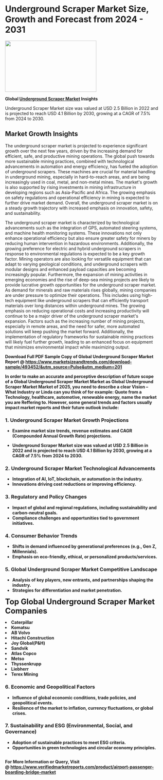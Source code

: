 <H1>Underground Scraper Market Size, Growth and Forecast from 2024 - 2031</H1><img class="aligncenter size-medium wp-image-584254" src="https://thirdeyenews.in/wp-content/uploads/2024/09/Global-Market-Research-300x168.jpeg" alt="" width="300" height="168" /><p><strong>Global&nbsp;<a href="https://www.marketsizeandtrends.com/download-sample/493452/&amp;utm_source=Pulse&amp;utm_medium=201">Underground Scraper Market</a> Insights</strong></p><p>Underground Scraper Market size was valued at USD 2.5 Billion in 2022 and is projected to reach USD 4.1 Billion by 2030, growing at a CAGR of 7.5% from 2024 to 2030.</p><p><h2>Market Growth Insights</h2> <p>The underground scraper market is projected to experience significant growth over the next few years, driven by the increasing demand for efficient, safe, and productive mining operations. The global push towards more sustainable mining practices, combined with technological advancements in automation and energy efficiency, has fueled the adoption of underground scrapers. These machines are crucial for material handling in underground mining, especially in hard-to-reach areas, and are being increasingly used in coal, metal, and non-metal mines. The market's growth is also supported by rising investments in mining infrastructure in developing regions such as Asia-Pacific and Africa. The growing emphasis on safety regulations and operational efficiency in mining is expected to further drive market demand. Overall, the underground scraper market is on a steady growth trajectory with increased emphasis on innovation, safety, and sustainability.</p> <p><strong></strong></p> <p>The underground scraper market is characterized by technological advancements such as the integration of GPS, automated steering systems, and machine health monitoring systems. These innovations not only enhance operational efficiency but also ensure greater safety for miners by reducing human intervention in hazardous environments. Additionally, the growing preference for electric and hybrid underground scrapers in response to environmental regulations is expected to be a key growth factor. Mining operators are also looking for versatile equipment that can adapt to varying geological conditions, and underground scrapers with modular designs and enhanced payload capacities are becoming increasingly popular. Furthermore, the expansion of mining activities in emerging economies and the rise of deep-sea mining projects are likely to provide lucrative growth opportunities for the underground scraper market. As demand for minerals and raw materials rises globally, mining companies are under pressure to optimize their operations. This includes using high-tech equipment like underground scrapers that can efficiently transport materials over long distances within underground mines. The growing emphasis on reducing operational costs and increasing productivity will continue to be a major driver of the underground scraper market's expansion. Factors such as the increasing number of mining projects, especially in remote areas, and the need for safer, more automated solutions will keep pushing the market forward. Additionally, the implementation of regulatory frameworks for sustainable mining practices will likely fuel further growth, leading to an enhanced focus on equipment that minimizes environmental impact while maximizing output. <p><strong></p><p><span class=""><strong>Download Full PDF Sample Copy of Global Underground Scraper Market Report</strong> @ <a href="https://www.marketsizeandtrends.com/download-sample/493452/&amp;utm_source=Pulse&amp;utm_medium=201" target="_blank">https://www.marketsizeandtrends.com/download-sample/493452/&amp;utm_source=Pulse&amp;utm_medium=201</a></span></p><p>In order to make an accurate and perceptive description of future scope of a Global&nbsp;Underground Scraper Market Market as Global&nbsp;Underground Scraper Market Market of 2025, you need to describe a clear Vision &ndash; What Industry or Linda can you think of for example: Quote from a Technology, healthcare, automotive, renewable energy, name the market you are Reffering to. However, some general trends and factors usually impact market reports and their future outlook include:</p><h3>1.&nbsp;<strong>Underground Scraper Market Growth Projections</strong></h3><ul><li>Examine market size trends, revenue estimates and CAGR (Compounded Annual Growth Rate) projections.</li><li><p>Underground Scraper Market size was valued at USD 2.5 Billion in 2022 and is projected to reach USD 4.1 Billion by 2030, growing at a CAGR of 7.5% from 2024 to 2030.</p></li></ul><h3>2.&nbsp;<strong>Underground Scraper Market Technological Advancements</strong></h3><ul><li>Integration of AI, IoT, blockchain, or automation in the industry.</li><li>Innovations driving cost reductions or improving efficiency.</li></ul><h3>3.&nbsp;<strong>Regulatory and Policy Changes</strong></h3><ul><li>Impact of global and regional regulations, including sustainability and carbon-neutral goals.</li><li>Compliance challenges and opportunities tied to government initiatives.</li></ul><h3>4.&nbsp;<strong>Consumer Behavior Trends</strong></h3><ul><li>Shifts in demand influenced by generational preferences (e.g., Gen Z, Millennials).</li><li>Emphasis on eco-friendly, ethical, or personalized products/services.</li></ul><h3>5.&nbsp;<strong>Global Underground Scraper Market Competitive Landscape</strong></h3><ul><li>Analysis of key players, new entrants, and partnerships shaping the industry.</li><li>Strategies for differentiation and market penetration.</li></ul><p data-pm-slice="1 1 []"><span style="color: inherit; font-family: inherit; font-size: 25px;">Top Global Underground Scraper Market Companies</span></p><div class="" data-test-id=""><p><li>Caterpillar</li><li> Komatsu</li><li> AB Volvo</li><li> Hitachi Construction</li><li> Joy Global(P&H)</li><li> Sandvik</li><li> Atlas Copco</li><li> Metso</li><li> Thyssenkrupp</li><li> Liebherr</li><li> Terex Mining</li></p></div><h3>6.&nbsp;<strong>Economic and Geopolitical Factors</strong></h3><ul><li>Influence of global economic conditions, trade policies, and geopolitical events.</li><li>Resilience of the market to inflation, currency fluctuations, or global crises.</li></ul><h3>7.&nbsp;<strong>Sustainability and ESG (Environmental, Social, and Governance)</strong></h3><ul><li>Adoption of sustainable practices to meet ESG criteria.</li><li>Opportunities in green technologies and circular economy principles.</li></ul><h2><strong style="font-size: 14px;">For More Information or Query, Visit @&nbsp;</strong><a style="background-color: #ffffff; font-size: 14px;" href="https://www.marketsizeandtrends.com/report/underground-scraper-market/" target="_blank">https://www.verifiedmarketreports.com/product/airport-passenger-boarding-bridge-market</a></h2>
